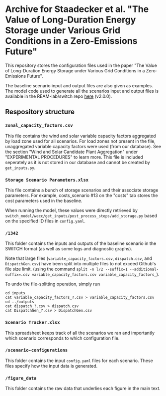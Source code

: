 # Archive for Staadecker et al. "The Value of Long-Duration Energy Storage under Various Grid Conditions in a Zero-Emissions Future"

This repository stores the configuration files used in the paper "The Value of Long-Duration Energy Storage under Various Grid Conditions in a Zero-Emissions Future".

The baseline scenario input and output files are also given as examples. The model code used to generate all the scenarios input and output
files is available in the REAM-lab/switch repo [here](https://github.com/REAM-lab/switch/releases/tag/v2.0.0) (v2.0.0).

## Respository structure

### `zonal_capacity_factors.csv`

This file contains the wind and solar variable capacity factors aggregated by load zone used for all scenarios.
For load zones not present in the file, unaggregated variable capacity factors were used (from our database).
See the section "Wind and Solar Candidate Plant Aggregation" under "EXPERIMENTAL PROCEDURES" to learn more.
This file is included seperately as it is not stored in our database and cannot be created by `get_inputs.py`.

### `Storage Scenario Parameters.xlsx`

This file contains a bunch of storage scenarios and their associate storage parameters. 
For example, costs_scenario #13 on the "costs" tab stores the cost parameters used in the baseline.

When running the model, these values were directly retrieved by `switch_model/wecc/get_inputs/post_process_steps/add_storage.py`
based on the specified ID files in `config.yaml`.

### `/1342` 

This folder contains the inputs and outputs of the baseline scenario in the SWITCH format (as well as some logs and diagnostic graphs).

Note that large files (`variable_capacity_factors.csv`, `dispatch.csv`, and `DispatchGen.csv`) have been split into multiple files to not exceed Github's file size limit. 
(using the command `split -n l/2 --suffix=1 --additional-suffix=.csv variable_capacity_factors.csv variable_capacity_factors_`). 

To undo the file-splitting operation, simply run

```
cd inputs
cat variable_capacity_factors_?.csv > variable_capacity_factors.csv
cd ../outputs
cat dispatch_?.csv > dispatch.csv
cat DispatchGen_?.csv > DispatchGen.csv
```

### `Scenario Tracker.xlsx`

This spreadsheet keeps track of all the scenarios we ran and importantly which scenario corresponds to which configuration file.

### `/scenario-configurations`

This folder contains the input `config.yaml` files for each scenario. These files specify how the input data is generated.

### `/figure_data`

This folder contains the raw data that underlies each figure in the main text.
